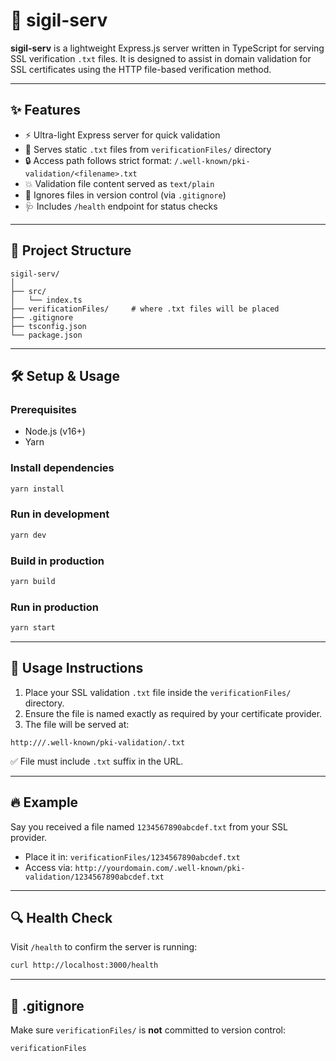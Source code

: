 # 🔐 sigil-serv

**sigil-serv** is a lightweight Express.js server written in TypeScript for serving SSL verification `.txt` files. It is designed to assist in domain validation for SSL certificates using the HTTP file-based verification method.

---

## ✨ Features

- ⚡ Ultra-light Express server for quick validation
- 📂 Serves static `.txt` files from `verificationFiles/` directory
- 🔒 Access path follows strict format: `/.well-known/pki-validation/<filename>.txt`
- 💥 Validation file content served as `text/plain`
- 🧼 Ignores files in version control (via `.gitignore`)
- 🩺 Includes `/health` endpoint for status checks

---

## 📁 Project Structure

```
sigil-serv/
│
├── src/
│   └── index.ts
├── verificationFiles/     # where .txt files will be placed
├── .gitignore
├── tsconfig.json
└── package.json
```

---

## 🛠 Setup & Usage

### Prerequisites
- Node.js (v16+)
- Yarn

### Install dependencies
```bash
yarn install
```

### Run in development
```bash
yarn dev
```

### Build in production
```bash
yarn build
```

### Run in production
```bash
yarn start
```


---

## 📜 Usage Instructions

1. Place your SSL validation `.txt` file inside the `verificationFiles/` directory.
2. Ensure the file is named exactly as required by your certificate provider.
3. The file will be served at:
```
http:///.well-known/pki-validation/.txt
```

✅ File must include `.txt` suffix in the URL.

---

## 🔥 Example

Say you received a file named `1234567890abcdef.txt` from your SSL provider.

- Place it in: `verificationFiles/1234567890abcdef.txt`
- Access via: `http://yourdomain.com/.well-known/pki-validation/1234567890abcdef.txt`

---

## 🔍 Health Check

Visit `/health` to confirm the server is running:
```bash
curl http://localhost:3000/health
```

---

## 🚫 .gitignore

Make sure `verificationFiles/` is **not** committed to version control:

```gitignore
verificationFiles
```


